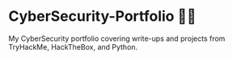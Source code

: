 # CyberSecurity-Portfolio 🕵🏻
My CyberSecurity portfolio covering write-ups and projects from TryHackMe, HackTheBox, and Python.

